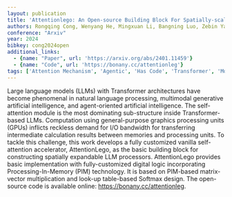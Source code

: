 ```yaml
---
layout: publication
title: 'Attentionlego: An Open-source Building Block For Spatially-scalable Large Language Model Accelerator With Processing-in-memory Technology'
authors: Rongqing Cong, Wenyang He, Mingxuan Li, Bangning Luo, Zebin Yang, Yuchao Yang, Ru Huang, Bonan Yan
conference: "Arxiv"
year: 2024
bibkey: cong2024open
additional_links:
  - {name: "Paper", url: 'https://arxiv.org/abs/2401.11459'}
  - {name: "Code", url: 'https://bonany.cc/attentionleg'}
tags: ['Attention Mechanism', 'Agentic', 'Has Code', 'Transformer', 'Model Architecture', 'Multimodal Models', 'Pretraining Methods']
---
```

Large language models (LLMs) with Transformer architectures have become
phenomenal in natural language processing, multimodal generative artificial
intelligence, and agent-oriented artificial intelligence. The self-attention
module is the most dominating sub-structure inside Transformer-based LLMs.
Computation using general-purpose graphics processing units (GPUs) inflicts
reckless demand for I/O bandwidth for transferring intermediate calculation
results between memories and processing units. To tackle this challenge, this
work develops a fully customized vanilla self-attention accelerator,
AttentionLego, as the basic building block for constructing spatially
expandable LLM processors. AttentionLego provides basic implementation with
fully-customized digital logic incorporating Processing-In-Memory (PIM)
technology. It is based on PIM-based matrix-vector multiplication and look-up
table-based Softmax design. The open-source code is available online:
https://bonany.cc/attentionleg.
